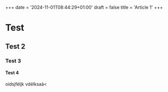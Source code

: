 +++
date = '2024-11-01T08:44:29+01:00'
draft = false
title = 'Article 1'
+++
# Test
## Test 2 
### Test 3
#### Test 4
oidsjféljk vdélksaà<